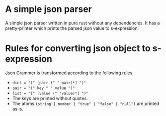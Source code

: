 # A simple json parser
A simple json parser written in pure rust without any dependencies. It has a pretty-printer which prints the parsed json value to s-expression.

 # Rules for converting json object to s-expression 
 Json Grammer is transformed according to the following rules
 - `dict = "(" [pair (" " pair)*] ")"`
 - `pair = "(" key " " value ")"`
 - `list = "(" [value (" "value)*] ")"`
 - The keys are printed without quotes.
 - The atoms `(string | number | "true" | "false" | "null")` are printed as is.

